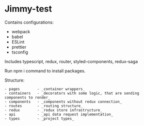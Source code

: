 # Jimmy-test
Contains configurations:
  - webpack
  - babel
  - ESLint
  - prettier
  - tsconfig

Includes typescript, redux, router, styled-components, redux-saga

Run npm i command to install packages.

Structure:
    
    - pages        - _container wrappers_
    - containers   - _decorators with some logic, that are sending components to render_
    - components   - _components without redux connection_
    - routes       - _routing structure_
    - redux        - _redux store infrastructure_
    - api          - _api data request implementation_
    - types        - _project types_
